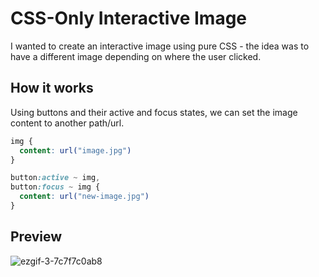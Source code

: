 # CSS-Only Interactive Image
I wanted to create an interactive image using pure CSS - the idea was to have a different image depending on where the user clicked. 

## How it works
Using buttons and their active and focus states, we can set the image content to another path/url.

```css
img {
  content: url("image.jpg")
}

button:active ~ img,
button:focus ~ img {
  content: url("new-image.jpg")
}
```

## Preview
![ezgif-3-7c7f7c0ab8](https://github.com/yilverdeja/interactive-image-css/assets/29952939/a1f871d3-bc5f-4502-ba3a-b65660d89203)
